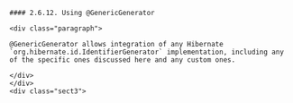 
    #### 2.6.12. Using @GenericGenerator

    <div class="paragraph">

    @GenericGenerator allows integration of any Hibernate `org.hibernate.id.IdentifierGenerator` implementation, including any of the specific ones discussed here and any custom ones.

    </div>
    </div>
    <div class="sect3">